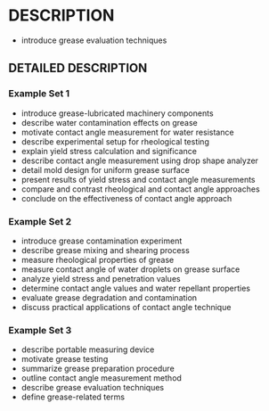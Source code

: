 # DESCRIPTION

- introduce grease evaluation techniques

## DETAILED DESCRIPTION

### Example Set 1

- introduce grease-lubricated machinery components
- describe water contamination effects on grease
- motivate contact angle measurement for water resistance
- describe experimental setup for rheological testing
- explain yield stress calculation and significance
- describe contact angle measurement using drop shape analyzer
- detail mold design for uniform grease surface
- present results of yield stress and contact angle measurements
- compare and contrast rheological and contact angle approaches
- conclude on the effectiveness of contact angle approach

### Example Set 2

- introduce grease contamination experiment
- describe grease mixing and shearing process
- measure rheological properties of grease
- measure contact angle of water droplets on grease surface
- analyze yield stress and penetration values
- determine contact angle values and water repellant properties
- evaluate grease degradation and contamination
- discuss practical applications of contact angle technique

### Example Set 3

- describe portable measuring device
- motivate grease testing
- summarize grease preparation procedure
- outline contact angle measurement method
- describe grease evaluation techniques
- define grease-related terms

